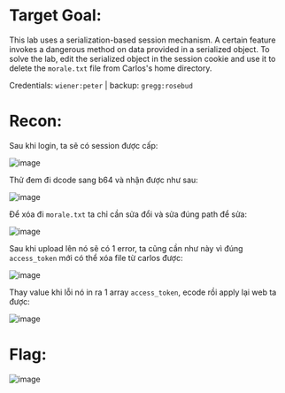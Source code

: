 # Target Goal: 

This lab uses a serialization-based session mechanism. A certain feature invokes a dangerous method on data provided in a serialized object. To solve the lab, edit the serialized object in the session cookie and use it to delete the `morale.txt` file from Carlos's home directory.

Credentials: `wiener:peter` | backup: `gregg:rosebud`

# Recon: 

Sau khi login, ta sẽ có session được cấp: 

![image](https://github.com/vanniichan/Portswigger/assets/112863484/97c9aa2d-8baa-446c-9705-cd9fa67a36c1)

Thử đem đi dcode sang b64 và nhận được như sau:

![image](https://github.com/vanniichan/Portswigger/assets/112863484/b226ae8a-af5b-4adc-a1d8-db001ff7b940)

Để xóa đi `morale.txt` ta chỉ cần sửa đổi và sửa đúng path để sửa:

![image](https://github.com/vanniichan/Portswigger/assets/112863484/3711c1f2-ac4e-4f34-a75a-5a9ea8d1ec1f)

Sau khi upload lên nó sẽ có 1 error, ta cũng cần như này vì đúng `access_token` mới có thể xóa file từ carlos được:

![image](https://github.com/vanniichan/Portswigger/assets/112863484/cc70aef1-f2d3-4884-931b-68e3267b247e)

Thay value khi lỗi nó in ra 1 array `access_token`, ecode rồi apply lại web ta được:

![image](https://github.com/vanniichan/Portswigger/assets/112863484/dda9abb9-af0b-43c1-95ae-c1876c5076b1)

# Flag: 

![image](https://github.com/vanniichan/Portswigger/assets/112863484/dac55870-8355-4b92-b2e2-e9a03c337d3b)
